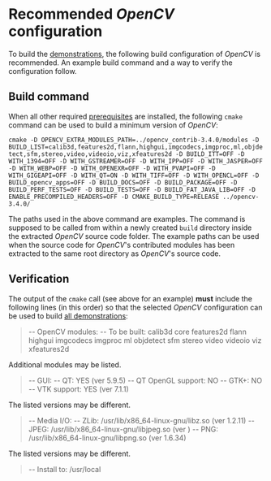 Recommended *OpenCV* configuration
==================================

To build the [demonstrations](demolist.md), the following build configuration of *OpenCV* is recommended. An example build command and a way to verify the configuration follow.

Build command
-------------

When all other required [prerequisites](readmme.md) are installed, the following `cmake` command can be used to build a minimum version of *OpenCV*:

`cmake -D OPENCV_EXTRA_MODULES_PATH=../opencv_contrib-3.4.0/modules -D BUILD_LIST=calib3d,features2d,flann,highgui,imgcodecs,imgproc,ml,objdetect,sfm,stereo,video,videoio,viz,xfeatures2d -D BUILD_ITT=OFF -D WITH_1394=OFF -D WITH_GSTREAMER=OFF -D WITH_IPP=OFF -D WITH_JASPER=OFF -D WITH_WEBP=OFF -D WITH_OPENEXR=OFF -D WITH_PVAPI=OFF -D WITH_GIGEAPI=OFF -D WITH_QT=ON -D WITH_TIFF=OFF -D WITH_OPENCL=OFF -D BUILD_opencv_apps=OFF -D BUILD_DOCS=OFF -D BUILD_PACKAGE=OFF -D BUILD_PERF_TESTS=OFF -D BUILD_TESTS=OFF -D BUILD_FAT_JAVA_LIB=OFF -D ENABLE_PRECOMPILED_HEADERS=OFF -D CMAKE_BUILD_TYPE=RELEASE ../opencv-3.4.0/`

The paths used in the above command are examples. The command is supposed to be called from within a newly created `build` directory inside the extracted *OpenCV* source code folder. The example paths can be used when the source code for *OpenCV*'s contributed modules has been extracted to the same root directory as *OpenCV*'s source code.

Verification
------------

The output of the `cmake` call (see above for an example) **must** include the following lines (in this order) so that the selected *OpenCV* configuration can be used to build [all demonstrations](demolist.md):

> --   OpenCV modules:
> --     To be built:                 calib3d core features2d flann highgui imgcodecs imgproc ml objdetect sfm stereo video videoio viz xfeatures2d

Additional modules may be listed.

> --   GUI: 
> --     QT:                          YES (ver 5.9.5)
> --       QT OpenGL support:         NO
> --     GTK+:                        NO
> --     VTK support:                 YES (ver 7.1.1)

The listed versions may be different.

> --   Media I/O: 
> --     ZLib:                        /usr/lib/x86_64-linux-gnu/libz.so (ver 1.2.11)
> --     JPEG:                        /usr/lib/x86_64-linux-gnu/libjpeg.so (ver )
> --     PNG:                         /usr/lib/x86_64-linux-gnu/libpng.so (ver 1.6.34)

The listed versions may be different.

> --   Install to:                    /usr/local
